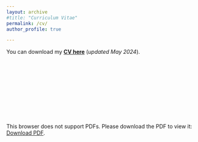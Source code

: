 ```yaml
---
layout: archive
#title: "Curriculum Vitae"
permalink: /cv/
author_profile: true

---
```


You can download my [**CV here**](../files/Short_CV.pdf) (*updated May 2024*).

<object data="http://panxchen.github.io/files/Short_CV.pdf" type="application/pdf" width="750px" height="750px">
    <embed src="http://panxchen.github.io/files/Short_CV.pdf" type="application/pdf">
        <p>This browser does not support PDFs. Please download the PDF to view it: <a href="http://panxchen.github.io/files/Short_CV.pdf">Download PDF</a>.</p>
    </embed>
</object>
